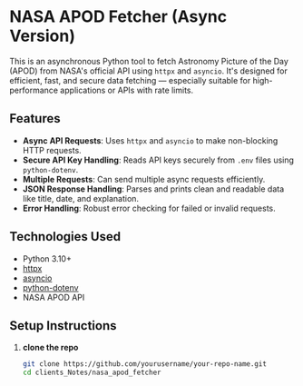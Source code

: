 # NASA APOD Fetcher (Async Version)

This is an asynchronous Python tool to fetch Astronomy Picture of the Day (APOD) from NASA's official API using `httpx` and `asyncio`. It's designed for efficient, fast, and secure data fetching — especially suitable for high-performance applications or APIs with rate limits.

## Features

- **Async API Requests**: Uses `httpx` and `asyncio` to make non-blocking HTTP requests.
- **Secure API Key Handling**: Reads API keys securely from `.env` files using `python-dotenv`.
- **Multiple Requests**: Can send multiple async requests efficiently.
- **JSON Response Handling**: Parses and prints clean and readable data like title, date, and explanation.
- **Error Handling**: Robust error checking for failed or invalid requests.
 
## Technologies Used

- Python 3.10+
- [httpx](https://www.python-httpx.org/)
- [asyncio](https://docs.python.org/3/library/asyncio.html)
- [python-dotenv](https://pypi.org/project/python-dotenv/)
- NASA APOD API

## Setup Instructions

1. **clone the repo** 
   ```bash
   git clone https://github.com/yourusername/your-repo-name.git
   cd clients_Notes/nasa_apod_fetcher
